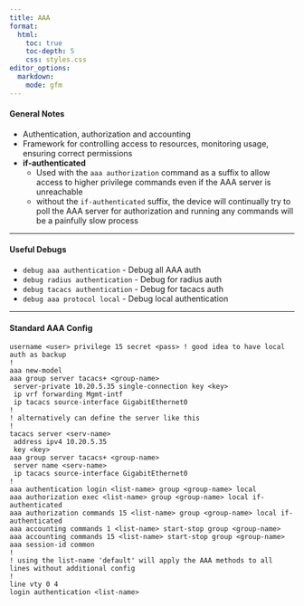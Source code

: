 ```yaml
---
title: AAA
format:
  html:
    toc: true
    toc-depth: 5
    css: styles.css
editor_options:
  markdown:
    mode: gfm
---
```


#### General Notes

- Authentication, authorization and accounting
- Framework for controlling access to resources, monitoring usage, ensuring correct permissions
- **if-authenticated**
	- Used with the `aaa authorization` command as a suffix to allow access to higher privilege commands even if the AAA server is unreachable
	- without the `if-authenticated` suffix, the device will continually try to poll the AAA server for authorization and running any commands will be a painfully slow process
	
---

#### Useful Debugs
- `debug aaa authentication` - Debug all AAA auth
- `debug radius authentication` - Debug for radius auth
- `debug tacacs authentication` - Debug for tacacs auth
- `debug aaa protocol local` - Debug local authentication

---

#### Standard AAA Config
```
username <user> privilege 15 secret <pass> ! good idea to have local auth as backup
!
aaa new-model
aaa group server tacacs+ <group-name>
 server-private 10.20.5.35 single-connection key <key>
 ip vrf forwarding Mgmt-intf
 ip tacacs source-interface GigabitEthernet0
!
! alternatively can define the server like this
!
tacacs server <serv-name>
 address ipv4 10.20.5.35
 key <key>
aaa group server tacacs+ <group-name>
 server name <serv-name>
 ip tacacs source-interface GigabitEthernet0
!
aaa authentication login <list-name> group <group-name> local
aaa authorization exec <list-name> group <group-name> local if-authenticated
aaa authorization commands 15 <list-name> group <group-name> local if-authenticated
aaa accounting commands 1 <list-name> start-stop group <group-name>
aaa accounting commands 15 <list-name> start-stop group <group-name>
aaa session-id common
!
! using the list-name 'default' will apply the AAA methods to all lines without additional config
!
line vty 0 4
login authentication <list-name>
```